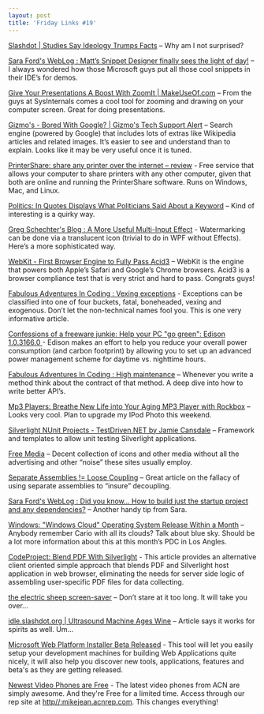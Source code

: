 ```yaml
---
layout: post  
title: 'Friday Links #19'
---
```

[Slashdot | Studies Say Ideology Trumps Facts](http://science.slashdot.org/article.pl?sid=08/09/25/036232&from=rss) – Why am I not surprised?

[Sara Ford's WebLog : Matt’s Snippet Designer finally sees the light of day!](http://blogs.msdn.com/saraford/archive/2008/09/26/matt-s-snippet-designer-finally-sees-the-light-of-day.aspx) – I always wondered how those Microsoft guys put all those cool snippets in their IDE’s for demos.

[Give Your Presentations A Boost With ZoomIt | MakeUseOf.com](http://www.makeuseof.com/tag/give-your-presentations-a-boost-with-zoomit-windows-only/) – From the guys at SysInternals comes a cool tool for zooming and drawing on your computer screen. Great for doing presentations.

[Gizmo's - Bored With Google? | Gizmo's Tech Support Alert](http://www.techsupportalert.com/cdn/bored-google.htm) – Search engine (powered by Google) that includes lots of extras like Wikipedia articles and related images. It’s easier to see and understand than to explain. Looks like it may be very useful once it is tuned.

[PrinterShare: share any printer over the internet – review](http://www.freewaregenius.com/2008/09/26/printershare-share-printers-over-the-internet/) - Free service that allows your computer to share printers with any other computer, given that both are online and running the PrinterShare software. Runs on Windows, Mac, and Linux.

[Politics: In Quotes Displays What Politicians Said About a Keyword](http://lifehacker.com/5055388/in-quotes-displays-what-politicians-said-about-a-keyword) – Kind of interesting is a quirky way.

[Greg Schechter's Blog : A More Useful Multi-Input Effect](http://blogs.msdn.com/greg_schechter/archive/2008/09/27/a-more-useful-multi-input-effect.aspx) - Watermarking can be done via a translucent icon (trivial to do in WPF without Effects). Here’s a more sophisticated way.

[WebKit - First Browser Engine to Fully Pass Acid3](http://davidhayden.com/blog/dave/archive/2008/09/27/WebKitFirstBrowserEnginePassAcid3AppleSafariGoogleChrome.aspx) – WebKit is the engine that powers both Apple’s Safari and Google’s Chrome browsers. Acid3 is a browser compliance test that is very strict and hard to pass. Congrats guys!

[Fabulous Adventures In Coding : Vexing exceptions](http://blogs.msdn.com/ericlippert/archive/2008/09/10/vexing-exceptions.aspx) - Exceptions can be classified into one of four buckets, fatal, boneheaded, vexing and exogenous. Don’t let the non-technical names fool you. This is one very informative article.

[Confessions of a freeware junkie: Help your PC "go green": Edison 1.0.3166.0 ](http://thefreewarejunkie.com/2008/09/help-your-pc-go-green-edison-1031660.html)- Edison makes an effort to help you reduce your overall power consumption (and carbon footprint) by allowing you to set up an advanced power management scheme for daytime vs. nighttime hours.

[Fabulous Adventures In Coding : High maintenance](http://blogs.msdn.com/ericlippert/archive/2008/09/08/high-maintenance.aspx) – Whenever you write a method think about the contract of that method. A deep dive into how to write better API’s.

[Mp3 Players: Breathe New Life into Your Aging MP3 Player with Rockbox](http://lifehacker.com/5056370/breath-new-life-into-your-aging-mp3-player-with-rockbox) – Looks very cool. Plan to upgrade my IPod Photo this weekend.

[Silverlight NUnit Projects - TestDriven.NET by Jamie Cansdale](http://weblogs.asp.net/nunitaddin/archive/2008/05/01/silverlight-nunit-projects.aspx) – Framework and templates to allow unit testing Silverlight applications.

[Free Media](http://www.eecs.wsu.edu/%7Edjohnson/freeMedia/index.php) – Decent collection of icons and other media without all the advertising and other “noise” these sites usually employ.

[Separate Assemblies != Loose Coupling](http://codebetter.com/blogs/jeremy.miller/archive/2008/09/30/separate-assemblies-loose-coupling.aspx) – Great article on the fallacy of using separate assemblies to “insure” decoupling.

[Sara Ford's WebLog : Did you know… How to build just the startup project and any dependencies?](http://blogs.msdn.com/saraford/archive/2008/10/01/did-you-know-how-to-build-just-the-startup-project-and-any-dependencies-325.aspx) – Another handy tip from Sara.

[Windows: "Windows Cloud" Operating System Release Within a Month](http://lifehacker.com/5057714/windows-cloud-operating-system-release-within-a-month) – Anybody remember Cario with all its clouds? Talk about blue sky. Should be a lot more information about this at this month’s PDC in Los Angles.

[CodeProject: Blend PDF With Silverlight](http://www.codeproject.com/KB/silverlight/BlendPDFwithSilverlight.aspx) - This article provides an alternative client oriented simple approach that blends PDF and Silverlight host application in web browser, eliminating the needs for server side logic of assembling user-specific PDF files for data collecting.

[the electric sheep screen-saver](http://electricsheep.org/) – Don’t stare at it too long. It will take you over…

[idle.slashdot.org | Ultrasound Machine Ages Wine](http://idle.slashdot.org/article.pl?sid=08/10/01/2320248&from=rss) – Article says it works for spirits as well. Um…

[Microsoft Web Platform Installer Beta Released](http://blogs.iis.net/carlosag/archive/2008/10/02/microsoft-web-platform-installer-beta-released.aspx) - This tool will let you easily setup your development machines for building Web Applications quite nicely, it will also help you discover new tools, applications, features and beta's as they are getting released.

[Newest Video Phones are Free](http://myacn.com) - The latest video phones from ACN are simply awesome. And they're Free for a limited time. Access through our rep site at [http//:mikejean.acnrep.com](http://mikejean.acnrep.com). This changes everything!
